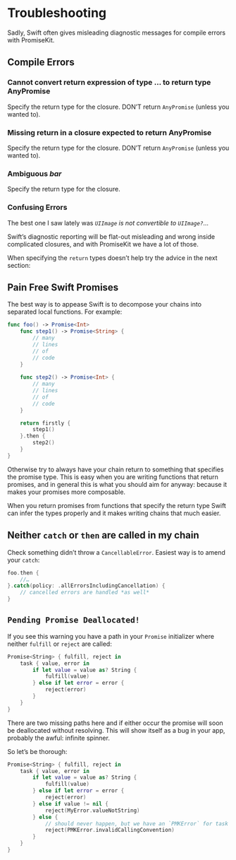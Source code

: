 # Troubleshooting

Sadly, Swift often gives misleading diagnostic messages for compile errors with
PromiseKit.

## Compile Errors

### Cannot convert return expression of type … to return type AnyPromise

Specify the return type for the closure. DON’T return `AnyPromise` (unless you
wanted to).

### Missing return in a closure expected to return AnyPromise

Specify the return type for the closure. DON’T return `AnyPromise` (unless you
wanted to).

### Ambiguous *bar*

Specify the return type for the closure.

### Confusing Errors

The best one I saw lately was *`UIImage` is not convertible to `UIImage?`*…

Swift’s diagnostic reporting will be flat-out misleading and wrong inside
complicated closures, and with PromiseKit we have a lot of those.

When specifying the `return` types doesn’t help try the advice in the next
section:

## Pain Free Swift Promises

The best way is to appease Swift is to decompose your chains into separated
local functions. For example:

```swift
func foo() -> Promise<Int>
    func step1() -> Promise<String> {
        // many
        // lines
        // of
        // code
    }
    
    func step2() -> Promise<Int> {
        // many
        // lines
        // of
        // code
    }

    return firstly {
        step1()
    }.then {
        step2()
    }
}
```

Otherwise try to always have your chain return to something that specifies the
promise type. This is easy when you are writing functions that return promises,
and in general this is what you should aim for anyway: because it makes your
promises more composable.

When you return promises from functions that specify the return type Swift can
infer the types properly and it makes writing chains that much easier.

## Neither `catch` or `then` are called in my chain

Check something didn’t throw a `CancellableError`. Easiest way is to amend your
`catch`:

```swift
foo.then {
    //…
}.catch(policy: .allErrorsIncludingCancellation) {
    // cancelled errors are handled *as well*
}
```

## `Pending Promise Deallocated!`

If you see this warning you have a path in your `Promise` initializer where
neither `fulfill` or `reject` are called:

```swift
Promise<String> { fulfill, reject in
    task { value, error in
        if let value = value as? String {
            fulfill(value)
        } else if let error = error {
            reject(error)
        }
    }
}
```

There are two missing paths here and if either occur the promise will soon be
deallocated without resolving. This will show itself as a bug in your app,
probably the awful: infinite spinner.

So let’s be thorough:

```swift
Promise<String> { fulfill, reject in
    task { value, error in
        if let value = value as? String {
            fulfill(value)
        } else if let error = error {
            reject(error)
        } else if value != nil {
            reject(MyError.valueNotString)
        } else {
            // should never happen, but we have an `PMKError` for task being called with `nil`, `nil`
            reject(PMKError.invalidCallingConvention)
        }
    }
}
```
